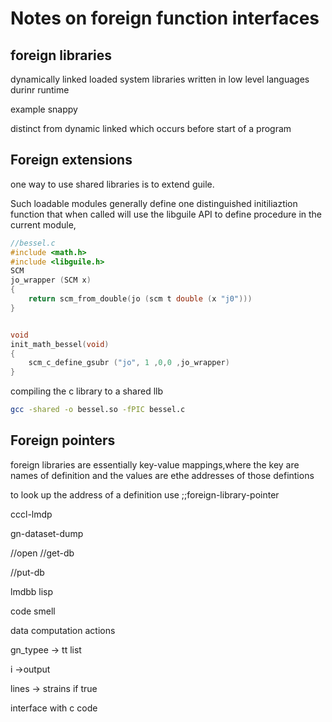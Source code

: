 # Notes on foreign function interfaces


## foreign libraries
dynamically linked loaded system libraries written in low level languages durinr runtime

example snappy 

distinct from dynamic linked which occurs before start of a program


## Foreign extensions
one way to use shared libraries is to extend guile.

Such loadable modules generally define one distinguished initiliaztion function that when called will use the libguile API to define procedure  in the current module,

```c
//bessel.c
#include <math.h>
#include <libguile.h>
SCM
jo_wrapper (SCM x)
{
	return scm_from_double(jo (scm t double (x "j0")))
}


void 
init_math_bessel(void) 
{
	scm_c_define_gsubr ("jo", 1 ,0,0 ,jo_wrapper)
}


```


compiling the c library to a shared llb


```bash
gcc -shared -o bessel.so -fPIC bessel.c
```

## Foreign pointers


foreign libraries are essentially key-value mappings,where the key are names of definition and the values are ethe addresses of those defintions 

to look up the address of a definition use
;;foreign-library-pointer 

cccl-lmdp

gn-dataset-dump

//open
//get-db

//put-db

lmdbb lisp

code smell


data computation 
 actions 


 gn_typee -> tt list

 i ->output 



 lines -> strains if true


 interface with c code